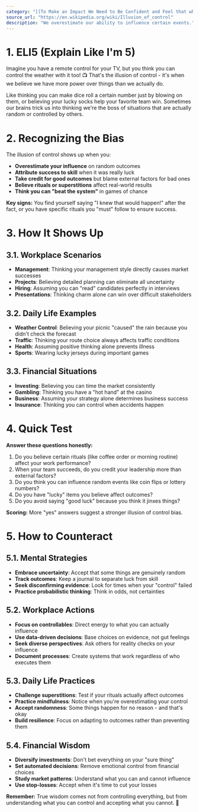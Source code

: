 ```yaml
---
category: "[[To Make an Impact We Need to Be Confident and Feel that what We Are Doing is Important]]"
source_url: "https://en.wikipedia.org/wiki/Illusion_of_control"
description: "We overestimate our ability to influence certain events."
---
```


# 1. ELI5 (Explain Like I'm 5)

Imagine you have a remote control for your TV, but you think you can control the weather with it too! 📺 That's the illusion of control - it's when we believe we have more power over things than we actually do.

Like thinking you can make dice roll a certain number just by blowing on them, or believing your lucky socks help your favorite team win. Sometimes our brains trick us into thinking we're the boss of situations that are actually random or controlled by others.

# 2. Recognizing the Bias

The illusion of control shows up when you:

- **Overestimate your influence** on random outcomes
- **Attribute success to skill** when it was really luck
- **Take credit for good outcomes** but blame external factors for bad ones
- **Believe rituals or superstitions** affect real-world results
- **Think you can "beat the system"** in games of chance

**Key signs:** You find yourself saying "I knew that would happen!" after the fact, or you have specific rituals you "must" follow to ensure success.

# 3. How It Shows Up

## 3.1. Workplace Scenarios

- **Management**: Thinking your management style directly causes market successes
- **Projects**: Believing detailed planning can eliminate all uncertainty
- **Hiring**: Assuming you can "read" candidates perfectly in interviews
- **Presentations**: Thinking charm alone can win over difficult stakeholders

## 3.2. Daily Life Examples

- **Weather Control**: Believing your picnic "caused" the rain because you didn't check the forecast
- **Traffic**: Thinking your route choice always affects traffic conditions
- **Health**: Assuming positive thinking alone prevents illness
- **Sports**: Wearing lucky jerseys during important games

## 3.3. Financial Situations

- **Investing**: Believing you can time the market consistently
- **Gambling**: Thinking you have a "hot hand" at the casino
- **Business**: Assuming your strategy alone determines business success
- **Insurance**: Thinking you can control when accidents happen

# 4. Quick Test

**Answer these questions honestly:**

1. Do you believe certain rituals (like coffee order or morning routine) affect your work performance?
2. When your team succeeds, do you credit your leadership more than external factors?
3. Do you think you can influence random events like coin flips or lottery numbers?
4. Do you have "lucky" items you believe affect outcomes?
5. Do you avoid saying "good luck" because you think it jinxes things?

**Scoring:** More "yes" answers suggest a stronger illusion of control bias.

# 5. How to Counteract

## 5.1. Mental Strategies

- **Embrace uncertainty**: Accept that some things are genuinely random
- **Track outcomes**: Keep a journal to separate luck from skill
- **Seek disconfirming evidence**: Look for times when your "control" failed
- **Practice probabilistic thinking**: Think in odds, not certainties

## 5.2. Workplace Actions

- **Focus on controllables**: Direct energy to what you can actually influence
- **Use data-driven decisions**: Base choices on evidence, not gut feelings
- **Seek diverse perspectives**: Ask others for reality checks on your influence
- **Document processes**: Create systems that work regardless of who executes them

## 5.3. Daily Life Practices

- **Challenge superstitions**: Test if your rituals actually affect outcomes
- **Practice mindfulness**: Notice when you're overestimating your control
- **Accept randomness**: Some things happen for no reason - and that's okay
- **Build resilience**: Focus on adapting to outcomes rather than preventing them

## 5.4. Financial Wisdom

- **Diversify investments**: Don't bet everything on your "sure thing"
- **Set automated decisions**: Remove emotional control from financial choices
- **Study market patterns**: Understand what you can and cannot influence
- **Use stop-losses**: Accept when it's time to cut your losses

**Remember:** True wisdom comes not from controlling everything, but from understanding what you can control and accepting what you cannot. 🌟
